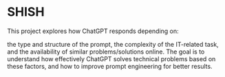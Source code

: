 # SHISH
This project explores how ChatGPT responds depending on:

the type and structure of the prompt,
the complexity of the IT-related task,
and the availability of similar problems/solutions online.
The goal is to understand how effectively ChatGPT solves technical problems based on these factors, and how to improve prompt engineering for better results.
